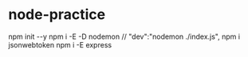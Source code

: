 # node-practice
npm init --y
npm i -E -D nodemon // "dev":"nodemon ./index.js",
npm i jsonwebtoken
npm i -E express
